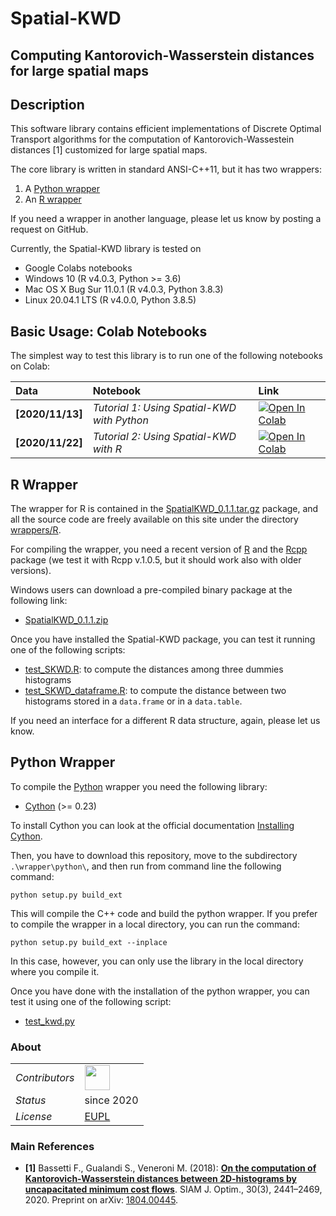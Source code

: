 Spatial-KWD
===========

Computing Kantorovich-Wasserstein distances for large spatial maps
---

## <a name="Description"></a>Description

This software library contains efficient implementations of Discrete Optimal Transport algorithms for the computation of Kantorovich-Wassestein distances [1] customized for large spatial maps.

The core library is written in standard ANSI-C++11, but it has two wrappers:

1. A [Python wrapper](https://github.com/eurostat/Spatial-KWD/tree/main/wrappers/python) 
2. An [R wrapper](https://github.com/eurostat/Spatial-KWD/tree/main/wrappers/R) 

If you need a wrapper in another language, please let us know by posting a request on GitHub.

Currently, the Spatial-KWD library is tested on

* Google Colabs notebooks
* Windows 10 (R v4.0.3, Python >= 3.6)
* Mac OS X Bug Sur 11.0.1 (R v4.0.3, Python 3.8.3)
* Linux 20.04.1 LTS (R v4.0.0, Python 3.8.5)

## <a name="Requirements"></a>Basic Usage: Colab Notebooks

The simplest way to test this library is to run one of the following notebooks on Colab:

| Data | Notebook | Link |
|:-|:-|:-|
|**[2020/11/13]**|*Tutorial 1: Using Spatial-KWD with Python*|[![Open In Colab](https://colab.research.google.com/assets/colab-badge.svg)](https://colab.research.google.com/github/eurostat/Spatial-KWD/blob/main/notebooks/Spatial_KWD_Tutorial_1.ipynb)|
|**[2020/11/22]**|*Tutorial 2: Using Spatial-KWD with R*|[![Open In Colab](https://colab.research.google.com/assets/colab-badge.svg)](https://colab.research.google.com/github/eurostat/Spatial-KWD/blob/main/notebooks/Spatial_KWD_with_R_Tutorial_2.ipynb)|


## <a name="R-wrapper"></a>R Wrapper

The wrapper for R is contained in the [SpatialKWD_0.1.1.tar.gz](https://github.com/eurostat/Spatial-KWD/releases/download/v0.1.1-alpha/SpatialKWD_0.1.1.tar.gz) package, and all the source code are freely available on this site under the directory [wrappers/R](https://github.com/eurostat/Spatial-KWD/tree/main/wrappers/R).

For compiling the wrapper, you need a recent version of [R](https://www.r-project.org/) and the [Rcpp](https://cran.r-project.org/web/packages/Rcpp/index.html) package (we test it with Rcpp v.1.0.5, but it should work also with older versions).

Windows users can download a pre-compiled binary package at the following link:

* [SpatialKWD_0.1.1.zip](https://github.com/eurostat/Spatial-KWD/releases/download/v0.1.1-alpha/SpatialKWD_0.1.1.zip)


Once you have installed the Spatial-KWD package, you can test it running one of the following scripts:

* [test_SKWD.R](https://github.com/eurostat/Spatial-KWD/blob/main/examples/test_SKWD.R): to compute the distances among three dummies histograms
* [test_SKWD_dataframe.R](https://github.com/eurostat/Spatial-KWD/blob/main/examples/test_SKWD_dataframe.R): to compute the distance between two histograms stored in a `data.frame` or in a `data.table`.

If you need an interface for a different R data structure, again, please let us know.


## <a name="Python-wrapper"></a>Python Wrapper

To compile the [Python](https://www.python.org/) wrapper you need the following library:

* [Cython](https://cython.org/) (>= 0.23)

To install Cython you can look at the official documentation [Installing Cython](https://cython.readthedocs.io/en/latest/src/quickstart/install.html).

Then, you have to download this repository, move to the subdirectory `.\wrapper\python\`, and then run from command line the following command:

```
python setup.py build_ext
```

This will compile the C++ code and build the python wrapper. If you prefer to compile the wrapper in a local directory, you can run the command:

```
python setup.py build_ext --inplace
```

In this case, however, you can only use the library in the local directory where you compile it.

Once you have done with the installation of the python wrapper, you can test it using one of the following script:

* [test_kwd.py](https://github.com/eurostat/Spatial-KWD/blob/main/examples/test_kwd.py)


### <a name="About"></a>About

<table align="center">
    <tr> <td align="left"><i>Contributors</i></td> 
    <td align="left" valign="middle">
<a href="https://github.com/stegua"><img src="https://github.com/stegua.png" width="40"></a>
</td>  </tr> 
    <!-- <tr> <td align="left"><i>version</i></td> <td align="left"> </td> </tr> -->
    <tr> <td align="left"><i>Status</i></td> <td align="left">since 2020</td> </tr> 
    <tr> <td align="left"><i>License</i></td> <td align="left"><a href="https://joinup.ec.europa.eu/sites/default/files/custom-page/attachment/2020-03/EUPL-1.2%20EN.txt">EUPL</a><i></i></td> </tr> 
</table>

### <a name="References"></a>Main References

* **[1]** Bassetti F., Gualandi S., Veneroni M. (2018): [**On the computation of Kantorovich-Wasserstein distances between 2D-histograms by uncapacitated minimum cost flows**](https://epubs.siam.org/doi/abs/10.1137/19M1261195). SIAM J. Optim., 30(3), 2441–2469, 2020. Preprint on arXiv: [1804.00445](https://arxiv.org/abs/1804.00445).
